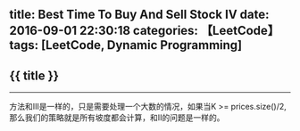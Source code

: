 title: Best Time To Buy And Sell Stock IV
date: 2016-09-01 22:30:18
categories: 【LeetCode】
tags: [LeetCode, Dynamic Programming]
---
## {{ title }} ##

---

方法和III是一样的，只是需要处理一个大数的情况，如果当K >= prices.size()/2,那么我们的策略就是所有坡度都会计算，和II的问题是一样的。